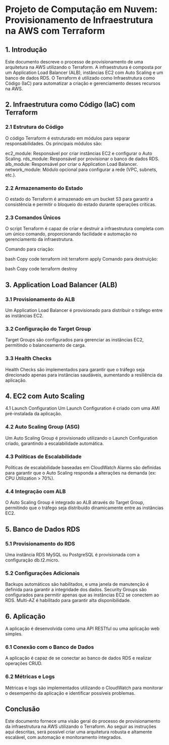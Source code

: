 # Projeto de Computação em Nuvem: Provisionamento de Infraestrutura na AWS com Terraform

## 1. Introdução
Este documento descreve o processo de provisionamento de uma arquitetura na AWS utilizando o Terraform. A infraestrutura é composta por um Application Load Balancer (ALB), instâncias EC2 com Auto Scaling e um banco de dados RDS. O Terraform é utilizado como Infraestrutura como Código (IaC) para automatizar a criação e gerenciamento desses recursos na AWS.

## 2. Infraestrutura como Código (IaC) com Terraform

### 2.1 Estrutura do Código
O código Terraform é estruturado em módulos para separar responsabilidades. Os principais módulos são:

ec2_module: Responsável por criar instâncias EC2 e configurar o Auto Scaling.
rds_module: Responsável por provisionar o banco de dados RDS.
alb_module: Responsável por criar o Application Load Balancer.
network_module: Módulo opcional para configurar a rede (VPC, subnets, etc.).

### 2.2 Armazenamento do Estado
O estado do Terraform é armazenado em um bucket S3 para garantir a consistência e permitir o bloqueio do estado durante operações críticas.

### 2.3 Comandos Únicos
O script Terraform é capaz de criar e destruir a infraestrutura completa com um único comando, proporcionando facilidade e automação no gerenciamento da infraestrutura.

Comando para criação:

bash
Copy code
terraform init
terraform apply
Comando para destruição:

bash
Copy code
terraform destroy

## 3. Application Load Balancer (ALB)

### 3.1 Provisionamento do ALB
Um Application Load Balancer é provisionado para distribuir o tráfego entre as instâncias EC2.

### 3.2 Configuração do Target Group
Target Groups são configurados para gerenciar as instâncias EC2, permitindo o balanceamento de carga.

### 3.3 Health Checks
Health Checks são implementados para garantir que o tráfego seja direcionado apenas para instâncias saudáveis, aumentando a resiliência da aplicação.

## 4. EC2 com Auto Scaling
4.1 Launch Configuration
Um Launch Configuration é criado com uma AMI pré-instalada da aplicação.

### 4.2 Auto Scaling Group (ASG)
Um Auto Scaling Group é provisionado utilizando o Launch Configuration criado, garantindo a escalabilidade automática.

### 4.3 Políticas de Escalabilidade
Políticas de escalabilidade baseadas em CloudWatch Alarms são definidas para garantir que o Auto Scaling responda a alterações na demanda (ex: CPU Utilization > 70%).

### 4.4 Integração com ALB
O Auto Scaling Group é integrado ao ALB através do Target Group, permitindo que o tráfego seja distribuído dinamicamente entre as instâncias EC2.

## 5. Banco de Dados RDS

### 5.1 Provisionamento do RDS
Uma instância RDS MySQL ou PostgreSQL é provisionada com a configuração db.t2.micro.

### 5.2 Configurações Adicionais
Backups automáticos são habilitados, e uma janela de manutenção é definida para garantir a integridade dos dados.
Security Groups são configurados para permitir apenas que as instâncias EC2 se conectem ao RDS.
Multi-AZ é habilitado para garantir alta disponibilidade.

## 6. Aplicação
A aplicação é desenvolvida como uma API RESTful ou uma aplicação web simples.

### 6.1 Conexão com o Banco de Dados
A aplicação é capaz de se conectar ao banco de dados RDS e realizar operações CRUD.

### 6.2 Métricas e Logs
Métricas e logs são implementados utilizando o CloudWatch para monitorar o desempenho da aplicação e identificar possíveis problemas.

## Conclusão
Este documento fornece uma visão geral do processo de provisionamento da infraestrutura na AWS utilizando o Terraform. Ao seguir as instruções aqui descritas, será possível criar uma arquitetura robusta e altamente escalável, com automação e monitoramento integrados.